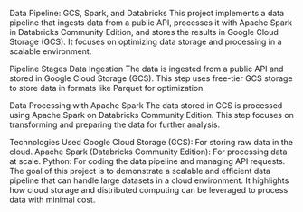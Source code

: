 Data Pipeline: GCS, Spark, and Databricks
This project implements a data pipeline that ingests data from a public API, processes it with Apache Spark in Databricks Community Edition, and stores the results in Google Cloud Storage (GCS). It focuses on optimizing data storage and processing in a scalable environment.

Pipeline Stages
Data Ingestion
The data is ingested from a public API and stored in Google Cloud Storage (GCS). This step uses free-tier GCS storage to store data in formats like Parquet for optimization.

Data Processing with Apache Spark
The data stored in GCS is processed using Apache Spark on Databricks Community Edition. This step focuses on transforming and preparing the data for further analysis.

Technologies Used
Google Cloud Storage (GCS): For storing raw data in the cloud.
Apache Spark (Databricks Community Edition): For processing data at scale.
Python: For coding the data pipeline and managing API requests.
The goal of this project is to demonstrate a scalable and efficient data pipeline that can handle large datasets in a cloud environment. It highlights how cloud storage and distributed computing can be leveraged to process data with minimal cost.

